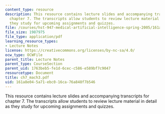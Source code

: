 ```yaml
---
content_type: resource
description: This resource contains lecture slides and accompanying transcripts for
  chapter 7. The transcripts allow students to review lecture material in detail as
  they study for upcoming assignments and quizzes.
file: /courses/hst-947-medical-artificial-intelligence-spring-2005/161a8e045a71ebc016ca76a848f7b546_ch7_mach3.pdf
file_size: 1987975
file_type: application/pdf
learning_resource_types:
- Lecture Notes
license: https://creativecommons.org/licenses/by-nc-sa/4.0/
ocw_type: OCWFile
parent_title: Lecture Notes
parent_type: CourseSection
parent_uid: 1763beb5-fe1d-6cec-c586-e589bf7c9047
resourcetype: Document
title: ch7_mach3.pdf
uid: 161a8e04-5a71-ebc0-16ca-76a848f7b546
---
```

This resource contains lecture slides and accompanying transcripts for chapter 7. The transcripts allow students to review lecture material in detail as they study for upcoming assignments and quizzes.